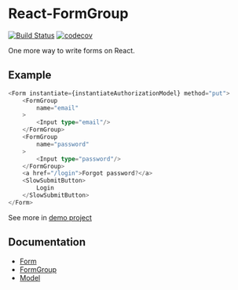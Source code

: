 # React-FormGroup
[![Build Status](https://travis-ci.org/Horat1us/react-context-form.svg?branch=master)](https://travis-ci.org/Horat1us/react-context-form)
[![codecov](https://codecov.io/gh/Horat1us/react-context-form/branch/master/graph/badge.svg)](https://codecov.io/gh/Horat1us/react-context-form)


One more way to write forms on React.

## Example
```typescript jsx
<Form instantiate={instantiateAuthorizationModel} method="put">
    <FormGroup
        name="email"
    >
        <Input type="email"/>
    </FormGroup>
    <FormGroup
        name="password"
    >
        <Input type="password"/>
    </FormGroup>
    <a href="/login">Forgot password?</a>
    <SlowSubmitButton>
        Login
    </SlowSubmitButton>
</Form>
``` 
See more in [demo project](https://github.com/Horat1us/taskbook-frontend)

## Documentation
- [Form](./docs/Form.md)
- [FormGroup](./docs/FormGroup.md)
- [Model](./docs/Model.md)